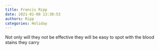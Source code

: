 ```yaml
---
title: Francis Ripp
date: 2021-01-08 13:38:53
authors: Ripp
categories: Holiday
---
```


 Not only will they not be effective they will be easy to spot with the blood stains they carry